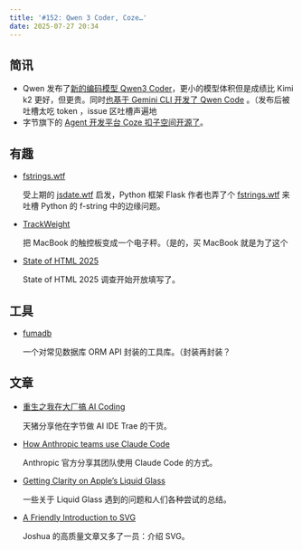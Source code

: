 ```yaml
---
title: '#152: Qwen 3 Coder, Coze…'
date: 2025-07-27 20:34
---
```




## 简讯

- Qwen 发布了[新的编码模型 Qwen3 Coder](https://qwenlm.github.io/blog/qwen3-coder/)，更小的模型体积但是成绩比 Kimi k2 更好，但更贵。同时[也基于 Gemini CLI 开发了 Qwen Code](https://github.com/QwenLM/qwen-code) 。（发布后被吐槽太吃 token ，issue 区吐槽声遍地
- 字节旗下的 [Agent 开发平台 Coze 扣子空间开源了](https://github.com/coze-dev/coze-studio)。

## 有趣

- [fstrings.wtf](https://fstrings.wtf/)
  
    受上期的 [jsdate.wtf](http://jsdate.wtf) 启发，Python 框架 Flask 作者也弄了个 [fstrings.wtf](http://fstrings.wtf) 来吐槽 Python 的 f-string 中的边缘问题。
    
- [TrackWeight](https://github.com/KrishKrosh/TrackWeight)
  
    把 MacBook 的触控板变成一个电子秤。（是的，买 MacBook 就是为了这个
    
- [State of HTML 2025](https://survey.devographics.com/en-US/survey/state-of-html/2025)
  
    State of HTML 2025 调查开始开放填写了。
    

## 工具

- [fumadb](https://github.com/fuma-nama/fumadb)
  
    一个对常见数据库 ORM API 封装的工具库。（封装再封装？
    

## 文章

- [重生之我在大厂搞 AI Coding](https://www.zhihu.com/question/1930712114894431572/answer/1930973959412753056)
  
    天猪分享他在字节做 AI IDE Trae 的干货。
    
- [How Anthropic teams use Claude Code](https://www.anthropic.com/news/how-anthropic-teams-use-claude-code)
  
    Anthropic 官方分享其团队使用 Claude Code 的方式。
    
- [Getting Clarity on Apple’s Liquid Glass](https://css-tricks.com/getting-clarity-on-apples-liquid-glass/)
  
    一些关于 Liquid Glass 遇到的问题和人们各种尝试的总结。
    
- [A Friendly Introduction to SVG](https://www.joshwcomeau.com/svg/friendly-introduction-to-svg/)
  
    Joshua 的高质量文章又多了一员：介绍 SVG。